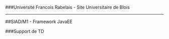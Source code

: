 ###Université Francois Rabelais - Site Universitaire de Blois

---

##SIAD/M1 - Framework JavaEE


###Support de TD

